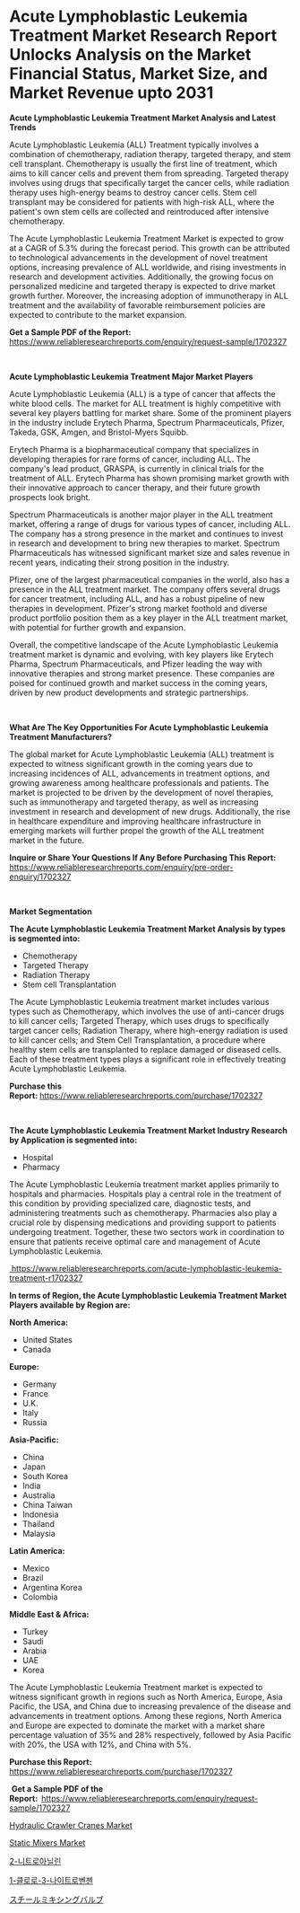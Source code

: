 <p><h1>Acute Lymphoblastic Leukemia Treatment Market Research Report Unlocks Analysis on the Market Financial Status, Market Size, and Market Revenue upto 2031</h1></p><p><strong>Acute Lymphoblastic Leukemia Treatment Market Analysis and Latest Trends</strong></p>
<p><p>Acute Lymphoblastic Leukemia (ALL) Treatment typically involves a combination of chemotherapy, radiation therapy, targeted therapy, and stem cell transplant. Chemotherapy is usually the first line of treatment, which aims to kill cancer cells and prevent them from spreading. Targeted therapy involves using drugs that specifically target the cancer cells, while radiation therapy uses high-energy beams to destroy cancer cells. Stem cell transplant may be considered for patients with high-risk ALL, where the patient's own stem cells are collected and reintroduced after intensive chemotherapy.</p><p>The Acute Lymphoblastic Leukemia Treatment Market is expected to grow at a CAGR of 5.3% during the forecast period. This growth can be attributed to technological advancements in the development of novel treatment options, increasing prevalence of ALL worldwide, and rising investments in research and development activities. Additionally, the growing focus on personalized medicine and targeted therapy is expected to drive market growth further. Moreover, the increasing adoption of immunotherapy in ALL treatment and the availability of favorable reimbursement policies are expected to contribute to the market expansion.</p></p>
<p><strong>Get a Sample PDF of the Report:&nbsp;</strong> <a href="https://www.reliableresearchreports.com/enquiry/request-sample/1702327">https://www.reliableresearchreports.com/enquiry/request-sample/1702327</a></p>
<p>&nbsp;</p>
<p><strong>Acute Lymphoblastic Leukemia Treatment Major Market Players</strong></p>
<p><p>Acute Lymphoblastic Leukemia (ALL) is a type of cancer that affects the white blood cells. The market for ALL treatment is highly competitive with several key players battling for market share. Some of the prominent players in the industry include Erytech Pharma, Spectrum Pharmaceuticals, Pfizer, Takeda, GSK, Amgen, and Bristol-Myers Squibb.</p><p>Erytech Pharma is a biopharmaceutical company that specializes in developing therapies for rare forms of cancer, including ALL. The company's lead product, GRASPA, is currently in clinical trials for the treatment of ALL. Erytech Pharma has shown promising market growth with their innovative approach to cancer therapy, and their future growth prospects look bright.</p><p>Spectrum Pharmaceuticals is another major player in the ALL treatment market, offering a range of drugs for various types of cancer, including ALL. The company has a strong presence in the market and continues to invest in research and development to bring new therapies to market. Spectrum Pharmaceuticals has witnessed significant market size and sales revenue in recent years, indicating their strong position in the industry.</p><p>Pfizer, one of the largest pharmaceutical companies in the world, also has a presence in the ALL treatment market. The company offers several drugs for cancer treatment, including ALL, and has a robust pipeline of new therapies in development. Pfizer's strong market foothold and diverse product portfolio position them as a key player in the ALL treatment market, with potential for further growth and expansion.</p><p>Overall, the competitive landscape of the Acute Lymphoblastic Leukemia treatment market is dynamic and evolving, with key players like Erytech Pharma, Spectrum Pharmaceuticals, and Pfizer leading the way with innovative therapies and strong market presence. These companies are poised for continued growth and market success in the coming years, driven by new product developments and strategic partnerships.</p></p>
<p>&nbsp;</p>
<p><strong>What Are The Key Opportunities For Acute Lymphoblastic Leukemia Treatment Manufacturers?</strong></p>
<p><p>The global market for Acute Lymphoblastic Leukemia (ALL) treatment is expected to witness significant growth in the coming years due to increasing incidences of ALL, advancements in treatment options, and growing awareness among healthcare professionals and patients. The market is projected to be driven by the development of novel therapies, such as immunotherapy and targeted therapy, as well as increasing investment in research and development of new drugs. Additionally, the rise in healthcare expenditure and improving healthcare infrastructure in emerging markets will further propel the growth of the ALL treatment market in the future.</p></p>
<p><strong>Inquire or Share Your Questions If Any Before Purchasing This Report:</strong> <a href="https://www.reliableresearchreports.com/enquiry/pre-order-enquiry/1702327">https://www.reliableresearchreports.com/enquiry/pre-order-enquiry/1702327</a></p>
<p>&nbsp;</p>
<p><strong>Market Segmentation</strong></p>
<p><strong>The Acute Lymphoblastic Leukemia Treatment Market Analysis by types is segmented into:</strong></p>
<p><ul><li>Chemotherapy</li><li>Targeted Therapy</li><li>Radiation Therapy</li><li>Stem cell Transplantation</li></ul></p>
<p><p>The Acute Lymphoblastic Leukemia treatment market includes various types such as Chemotherapy, which involves the use of anti-cancer drugs to kill cancer cells; Targeted Therapy, which uses drugs to specifically target cancer cells; Radiation Therapy, where high-energy radiation is used to kill cancer cells; and Stem Cell Transplantation, a procedure where healthy stem cells are transplanted to replace damaged or diseased cells. Each of these treatment types plays a significant role in effectively treating Acute Lymphoblastic Leukemia.</p></p>
<p><strong>Purchase this Report:&nbsp;</strong><a href="https://www.reliableresearchreports.com/purchase/1702327">https://www.reliableresearchreports.com/purchase/1702327</a></p>
<p>&nbsp;</p>
<p><strong>The Acute Lymphoblastic Leukemia Treatment Market Industry Research by Application is segmented into:</strong></p>
<p><ul><li>Hospital</li><li>Pharmacy</li></ul></p>
<p><p>The Acute Lymphoblastic Leukemia treatment market applies primarily to hospitals and pharmacies. Hospitals play a central role in the treatment of this condition by providing specialized care, diagnostic tests, and administering treatments such as chemotherapy. Pharmacies also play a crucial role by dispensing medications and providing support to patients undergoing treatment. Together, these two sectors work in coordination to ensure that patients receive optimal care and management of Acute Lymphoblastic Leukemia.</p></p>
<p><a href="https://www.reliableresearchreports.com/acute-lymphoblastic-leukemia-treatment-r1702327">&nbsp;https://www.reliableresearchreports.com/acute-lymphoblastic-leukemia-treatment-r1702327</a></p>
<p><strong>In terms of Region, the Acute Lymphoblastic Leukemia Treatment Market Players available by Region are:</strong></p>
<p>
    <p> <strong> North America: </strong>
        <ul>
            <li>United States</li>
            <li>Canada</li>
        </ul>
        </p> 
    <p> <strong> Europe: </strong>
        <ul>
            <li>Germany</li>
            <li>France</li>
            <li>U.K.</li>
            <li>Italy</li>
            <li>Russia</li>
        </ul>
        </p> 
    <p> <strong> Asia-Pacific: </strong>
        <ul>
            <li>China</li>
            <li>Japan</li>
            <li>South Korea</li>
            <li>India</li>
            <li>Australia</li>
            <li>China Taiwan</li>
            <li>Indonesia</li>
            <li>Thailand</li>
            <li>Malaysia</li>
        </ul>
        </p> 
    <p> <strong> Latin America: </strong>
        <ul>
            <li>Mexico</li>
            <li>Brazil</li>
            <li>Argentina Korea</li>
            <li>Colombia</li>
        </ul>
        </p> 
    <p> <strong> Middle East & Africa: </strong>
        <ul>
            <li>Turkey</li>
            <li>Saudi</li>
            <li>Arabia</li>
            <li>UAE</li>
            <li>Korea</li>
        </ul>
    </p>
    </p>
<p><p>The Acute Lymphoblastic Leukemia Treatment market is expected to witness significant growth in regions such as North America, Europe, Asia Pacific, the USA, and China due to increasing prevalence of the disease and advancements in treatment options. Among these regions, North America and Europe are expected to dominate the market with a market share percentage valuation of 35% and 28% respectively, followed by Asia Pacific with 20%, the USA with 12%, and China with 5%.</p></p>
<p><strong>Purchase this Report: </strong><a href="https://www.reliableresearchreports.com/purchase/1702327">https://www.reliableresearchreports.com/purchase/1702327</a></p>
<p>&nbsp;<strong>Get a Sample PDF of the Report:&nbsp;&nbsp;</strong><a href="https://www.reliableresearchreports.com/enquiry/request-sample/1702327">https://www.reliableresearchreports.com/enquiry/request-sample/1702327</a></p>
<p><strong></strong></p>
<p><p><a href="https://github.com/gcimaudf65/Market-Research-Report-List-1/blob/main/hydraulic-crawler-cranes-market.md">Hydraulic Crawler Cranes Market</a></p><p><a href="https://github.com/sardarp081/Market-Research-Report-List-1/blob/main/static-mixers-market.md">Static Mixers Market</a></p><p><a href="https://github.com/AlexanderElliott1993/Market-Research-Report-List-1/blob/main/3971468179200.md">2-니트로아닐린</a></p><p><a href="https://github.com/idcefvhkdut6/Market-Research-Report-List-2/blob/main/4512545179201.md">1-클로로-3-나이트로벤젠</a></p><p><a href="https://github.com/JessKilback/Market-Research-Report-List-1/blob/main/3092396166043.md">スチールミキシングバルブ</a></p></p>